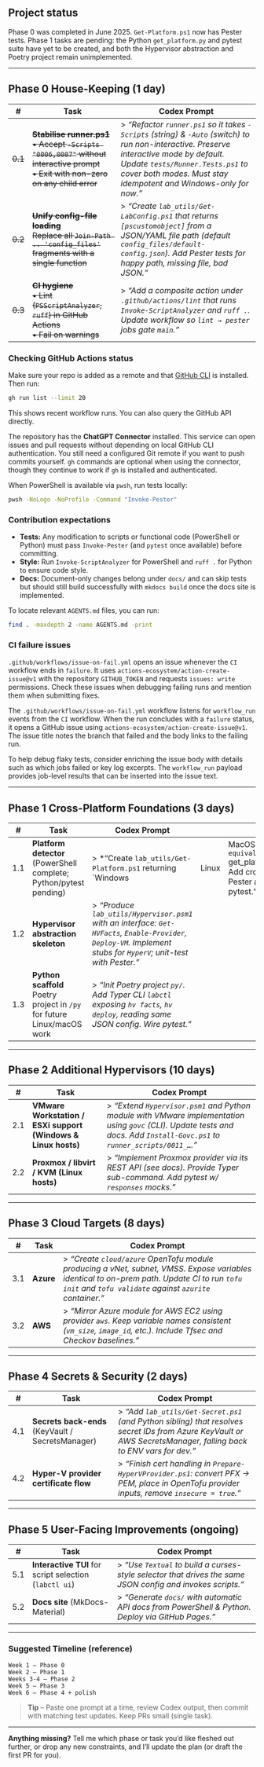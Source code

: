 ## Project status

Phase 0 was completed in June 2025. `Get-Platform.ps1` now has Pester tests.
Phase 1 tasks are pending: the Python `get_platform.py` and pytest suite have
yet to be created, and both the Hypervisor abstraction and Poetry project remain
unimplemented.

---

## Phase 0  House-Keeping (1 day)

| #   | Task                                                                                                                                    | Codex Prompt                                                                                                                                                                                                                                        |
| --- | --------------------------------------------------------------------------------------------------------------------------------------- | --------------------------------------------------------------------------------------------------------------------------------------------------------------------------------------------------------------------------------------------------- |
| ~~0.1~~ | ~~**Stabilise runner.ps1**<br/>  • Accept `-Scripts "0006,0007"` without interactive prompt<br/>  • Exit with non-zero on any child error~~ | > *“Refactor `runner.ps1` so it takes `-Scripts` (string) & `-Auto` (switch) to run non-interactive.  Preserve interactive mode by default.  Update `tests/Runner.Tests.ps1` to cover both modes.  Must stay idempotent and Windows-only for now.”* |
| ~~0.2~~ | ~~**Unify config-file loading**<br/>Replace all `Join-Path .. 'config_files'` fragments with a single function~~                            | > *“Create `lab_utils/Get-LabConfig.ps1` that returns `[pscustomobject]` from a JSON/YAML file path (default `config_files/default-config.json`).  Add Pester tests for happy path, missing file, bad JSON.”*                                       |
| ~~0.3~~ | ~~**CI hygiene**<br/>  • Lint (`PSScriptAnalyzer`, `ruff`) in GitHub Actions<br/>  • Fail on warnings~~                                     | > *“Add a composite action under `.github/actions/lint` that runs `Invoke-ScriptAnalyzer` and `ruff .`.  Update workflow so `lint → pester` jobs gate `main`.”*                                                                                     |

### Checking GitHub Actions status

Make sure your repo is added as a remote and that [GitHub CLI](https://cli.github.com/) is installed. Then run:

```bash
gh run list --limit 20
```

This shows recent workflow runs. You can also query the GitHub API directly.

The repository has the **ChatGPT Connector** installed. This service can open
issues and pull requests without depending on local GitHub CLI authentication.
You still need a configured Git remote if you want to push commits yourself.
`gh` commands are optional when using the connector, though they continue to
work if `gh` is installed and authenticated.

When PowerShell is available via `pwsh`, run tests locally:

```bash
pwsh -NoLogo -NoProfile -Command "Invoke-Pester"
```

### Contribution expectations

- **Tests:** Any modification to scripts or functional code (PowerShell or Python) must pass `Invoke-Pester` (and `pytest` once available) before committing.
- **Style:** Run `Invoke-ScriptAnalyzer` for PowerShell and `ruff .` for Python to ensure code style.
- **Docs:** Document-only changes belong under `docs/` and can skip tests but should still build successfully with `mkdocs build` once the docs site is implemented.

To locate relevant `AGENTS.md` files, you can run:
```bash
find . -maxdepth 2 -name AGENTS.md -print
```

### CI failure issues


`.github/workflows/issue-on-fail.yml` opens an issue whenever the `CI` workflow ends in `failure`. It uses `actions-ecosystem/action-create-issue@v1` with the repository `GITHUB_TOKEN` and requests `issues: write` permissions. Check these issues when debugging failing runs and mention them when submitting fixes.

The `.github/workflows/issue-on-fail.yml` workflow listens for
`workflow_run` events from the `CI` workflow. When the run concludes with a
`failure` status, it opens a GitHub issue using
`actions-ecosystem/action-create-issue@v1`. The issue title notes the branch that
failed and the body links to the failing run.

To help debug flaky tests, consider enriching the issue body with details such
as which jobs failed or key log excerpts. The `workflow_run` payload provides
job-level results that can be inserted into the issue text.


---

## Phase 1  Cross-Platform Foundations (3 days)

| #   | Task                                                                        | Codex Prompt                                                                                                                                                      |       |                                                                                    |
| --- | --------------------------------------------------------------------------- | ----------------------------------------------------------------------------------------------------------------------------------------------------------------- | ----- | ---------------------------------------------------------------------------------- |
| 1.1 | **Platform detector** (PowerShell complete; Python/pytest pending)                                                       | > \*“Create `lab_utils/Get-Platform.ps1` returning \`Windows                                                                                                      | Linux | MacOS`.  Write equivalent `get\_platform.py\`.  Add cross-OS Pester and pytest.”\* |
| 1.2 | **Hypervisor abstraction skeleton**                                         | > *“Produce `lab_utils/Hypervisor.psm1` with an interface: `Get-HVFacts`, `Enable-Provider`, `Deploy-VM`.  Implement stubs for `HyperV`; unit-test with Pester.”* |       |                                                                                    |
| 1.3 | **Python scaffold**<br/>Poetry project in `/py` for future Linux/macOS work | > *“Init Poetry project `py/`.  Add Typer CLI `labctl` exposing `hv facts`, `hv deploy`, reading same JSON config.  Wire pytest.”*                                |       |                                                                                    |

---

## Phase 2  Additional Hypervisors (10 days)

| #   | Task                                                          | Codex Prompt                                                                                                                                                                |
| --- | ------------------------------------------------------------- | --------------------------------------------------------------------------------------------------------------------------------------------------------------------------- |
| 2.1 | **VMware Workstation / ESXi support (Windows & Linux hosts)** | > *“Extend `Hypervisor.psm1` and Python module with VMware implementation using `govc` (CLI).  Update tests and docs.  Add `Install-Govc.ps1` to `runner_scripts/0011_…`.”* |
| 2.2 | **Proxmox / libvirt / KVM (Linux hosts)**                     | > *“Implement Proxmox provider via its REST API (see docs).  Provide Typer sub-command.  Add pytest w/ `responses` mocks.”*                                                 |

---

## Phase 3  Cloud Targets (8 days)

| #   | Task      | Codex Prompt                                                                                                                                                                                           |
| --- | --------- | ------------------------------------------------------------------------------------------------------------------------------------------------------------------------------------------------------ |
| 3.1 | **Azure** | > *“Create `cloud/azure` OpenTofu module producing a vNet, subnet, VMSS.  Expose variables identical to on-prem path.  Update CI to run `tofu init` and `tofu validate` against `azurite` container.”* |
| 3.2 | **AWS**   | > *“Mirror Azure module for AWS EC2 using provider `aws`.  Keep variable names consistent (`vm_size`, `image_id`, etc.).  Include Tfsec and Checkov baselines.”*                                       |

---

## Phase 4  Secrets & Security (2 days)

| #   | Task                                              | Codex Prompt                                                                                                                                                    |
| --- | ------------------------------------------------- | --------------------------------------------------------------------------------------------------------------------------------------------------------------- |
| 4.1 | **Secrets back-ends** (KeyVault / SecretsManager) | > *“Add `lab_utils/Get-Secret.ps1` (and Python sibling) that resolves secret IDs from Azure KeyVault or AWS SecretsManager, falling back to ENV vars for dev.”* |
| 4.2 | **Hyper-V provider certificate flow**             | > *“Finish cert handling in `Prepare-HyperVProvider.ps1`: convert PFX → PEM, place in OpenTofu provider inputs, remove `insecure = true`.”*                     |

---

## Phase 5  User-Facing Improvements (ongoing)

| #   | Task                                                   | Codex Prompt                                                                                               |
| --- | ------------------------------------------------------ | ---------------------------------------------------------------------------------------------------------- |
| 5.1 | **Interactive TUI** for script selection (`labctl ui`) | > *“Use `Textual` to build a curses-style selector that drives the same JSON config and invokes scripts.”* |
| 5.2 | **Docs site** (MkDocs-Material)                        | > *“Generate `docs/` with automatic API docs from PowerShell & Python.  Deploy via GitHub Pages.”*         |

---

### Suggested Timeline (reference)

```
Week 1 – Phase 0
Week 2 – Phase 1
Weeks 3-4 – Phase 2
Week 5 – Phase 3
Week 6 – Phase 4 + polish
```

> **Tip** – Paste one prompt at a time, review Codex output, then commit with matching test updates.  Keep PRs small (single task).

---

**Anything missing?**
Tell me which phase or task you’d like fleshed out further, or drop any new constraints, and I’ll update the plan (or draft the first PR for you).
